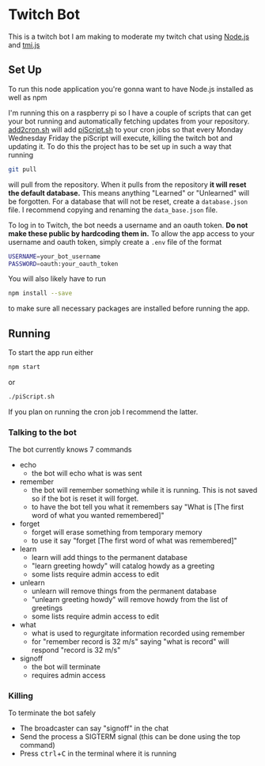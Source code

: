 # Twitch Bot
This is a twitch bot I am making to moderate my twitch chat using [Node.js][nodejs] and [tmi.js][tmijs]

## Set Up
To run this node application you're gonna want to have Node.js installed as well as npm

I'm running this on a raspberry pi so I have a couple of scripts that can get your bot running and automatically fetching updates from your repository.
[add2cron.sh](add2cron.sh) will add [piScript.sh](piScript.sh) to your cron jobs so that every Monday Wednesday Friday the piScript will execute, killing the twitch bot and updating it. To do this the project has to be set up in such a way that running 
```bash
git pull
```
will pull from the repository. When it pulls from the repository **it will reset the default database.** This means anything "Learned" or "Unlearned" will be forgotten. For a database that will not be reset, create a `database.json` file. I recommend copying and renaming the `data_base.json` file.

To log in to Twitch, the bot needs a username and an oauth token. **Do not make these public by hardcoding them in.** To allow the app access to your username and oauth token, simply create a `.env` file of the format
```bash
USERNAME=your_bot_username
PASSWORD=oauth:your_oauth_token
```

You will also likely have to run
```bash
npm install --save
```
to make sure all necessary packages are installed before running the app.

## Running
To start the app run either
```bash
npm start
```
or
```bash
./piScript.sh
```
If you plan on running the cron job I recommend the latter.

### Talking to the bot
The bot currently knows 7 commands
* echo
    * the bot will echo what is was sent 
* remember
    * the bot will remember something while it is running. This is not saved so if the bot is reset it will forget.
    * to have the bot tell you what it remembers say "What is [The first word of what you wanted remembered]"
* forget
    * forget will erase something from temporary memory
    * to use it say "forget [The first word of what was remembered]"
* learn
    * learn will add things to the permanent database
    * "learn greeting howdy" will catalog howdy as a greeting
    * some lists require admin access to edit
* unlearn
    * unlearn will remove things from the permanent database
    * "unlearn greeting howdy" will remove howdy from the list of greetings
    * some lists require admin access to edit
* what
    * what is used to regurgitate information recorded using remember
    * for "remember record is 32 m/s" saying "what is record" will respond "record is 32 m/s"
* signoff
    * the bot will terminate
    * requires admin access

### Killing
To terminate the bot safely
* The broadcaster can say "signoff" in the chat
* Send the process a SIGTERM signal (this can be done using the top command)
* Press <kbd>ctrl</kbd>+<kbd>C</kbd> in the terminal where it is running


[nodejs]: https://nodejs.org/
[tmijs]: https://tmijs.com/